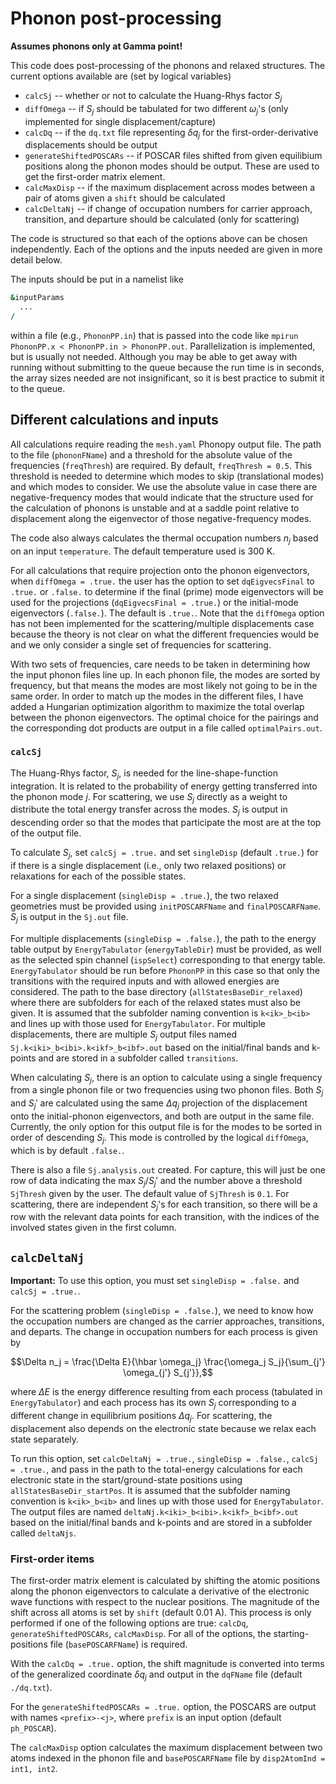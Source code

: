# Phonon post-processing

**Assumes phonons only at Gamma point!** 

This code does post-processing of the phonons and relaxed structures. The current options available are (set by logical variables)
* `calcSj` -- whether or not to calculate the Huang-Rhys factor $S_j$
* `diffOmega` -- if $S_j$ should be tabulated for two different $\omega_j$'s (only implemented for single displacement/capture)
* `calcDq` -- if the `dq.txt` file representing $\delta q_j$ for the first-order-derivative displacements should be output
* `generateShiftedPOSCARs` -- if POSCAR files shifted from given equilibium positions along the phonon modes should be output. These are used to get the first-order matrix element.
* `calcMaxDisp` -- if the maximum displacement across modes between a pair of atoms given a `shift` should be calculated
* `calcDeltaNj` -- if change of occupation numbers for carrier approach, transition, and departure should be calculated (only for scattering)

The code is structured so that each of the options above can be chosen independently. Each of the options and the inputs needed are given in more detail below. 

The inputs should be put in a namelist like
```f90
&inputParams
  ...
/
```
within a file (e.g., `PhononPP.in`) that is passed into the code like `mpirun PhononPP.x < PhononPP.in > PhononPP.out`. Parallelization is implemented, but is usually not needed. Although you may be able to get away with running without submitting to the queue because the run time is in seconds, the array sizes needed are not insignificant, so it is best practice to submit it to the queue. 

## Different calculations and inputs

All calculations require reading the `mesh.yaml` Phonopy output file. The path to the file (`phononFName`) and a threshold for the absolute value of the frequencies (`freqThresh`) are required. By default, `freqThresh = 0.5`. This threshold is needed to determine which modes to skip (translational modes) and which modes to consider. We use the absolute value in case there are negative-frequency modes that would indicate that the structure used for the calculation of phonons is unstable and at a saddle point relative to displacement along the eigenvector of those negative-frequency modes. 

The code also always calculates the thermal occupation numbers $n_j$ based on an input `temperature`. The default temperature used is 300 K.

For all calculations that require projection onto the phonon eigenvectors, when `diffOmega = .true.` the user has the option to set `dqEigvecsFinal` to `.true.` or `.false.` to determine if the final (prime) mode eigenvectors will be used for the projections (`dqEigvecsFinal = .true.`) or the initial-mode eigenvectors (`.false.`). The default is `.true.`. Note that the `diffOmega` option has not been implemented for the scattering/multiple displacements case because the theory is not clear on what the different frequencies would be and we only consider a single set of frequencies for scattering. 

With two sets of frequencies, care needs to be taken in determining how the input phonon files line up. In each phonon file, the modes are sorted by frequency, but that means the modes are most likely not going to be in the same order. In order to match up the modes in the different files, I have added a Hungarian optimization algorithm to maximize the total overlap between the phonon eigenvectors. The optimal choice for the pairings and the corresponding dot products are output in a file called `optimalPairs.out`. 

### `calcSj`

The Huang-Rhys factor, $S_j$, is needed for the line-shape-function integration. It is related to the probability of energy getting transferred into the phonon mode $j$. For scattering, we use $S_j$ directly as a weight to distribute the total energy transfer across the modes. $S_j$ is output in descending order so that the modes that participate the most are at the top of the output file. 

To calculate $S_j$, set `calcSj = .true.` and set `singleDisp` (default `.true.`) for if there is a single displacement (i.e., only two relaxed positions) or relaxations for each of the possible states. 

For a single displacement (`singleDisp = .true.`), the two relaxed geometries must be provided using `initPOSCARFName` and `finalPOSCARFName`. $S_j$ is output in the `Sj.out` file.

For multiple displacements (`singleDisp = .false.`), the path to the energy table output by `EnergyTabulator` (`energyTableDir`) must be provided, as well as the selected spin channel (`ispSelect`) corresponding to that energy table. `EnergyTabulator` should be run before `PhononPP` in this case so that only the transitions with the required inputs and with allowed energies are considered. The path to the base directory (`allStatesBaseDir_relaxed`) where there are subfolders for each of the relaxed states must also be given. It is assumed that the subfolder naming convention is `k<ik>_b<ib>` and lines up with those used for `EnergyTabulator`. For multiple displacements, there are multiple $S_j$ output files named `Sj.k<iki>_b<ibi>.k<ikf>_b<ibf>.out` based on the initial/final bands and k-points and are stored in a subfolder called `transitions`.

When calculating $S_j$, there is an option to calculate using a single frequency from a single phonon file or two frequencies using two phonon files. Both $S_j$ and $S_j'$ are calculated using the same $\Delta q_j$ projection of the displacement onto the initial-phonon eigenvectors, and both are output in the same file. Currently, the only option for this output file is for the modes to be sorted in order of descending $S_j$. This mode is controlled by the logical `diffOmega`, which is by default `.false.`. 

There is also a file `Sj.analysis.out` created. For capture, this will just be one row of data indicating the max $S_j/S_j'$ and the number above a threshold `SjThresh` given by the user. The default value of `SjThresh` is `0.1`. For scattering, there are independent $S_j$'s for each transition, so there will be a row with the relevant data points for each transition, with the indices of the involved states given in the first column. 

## `calcDeltaNj`

**Important:** To use this option, you must set `singleDisp = .false.` and `calcSj = .true.`.

For the scattering problem (`singleDisp = .false.`), we need to know how the occupation numbers are changed as the carrier approaches, transitions, and departs. The change in occupation numbers for each process is given by 
```math
\Delta n_j = \frac{\Delta E}{\hbar \omega_j} \frac{\omega_j S_j}{\sum_{j'} \omega_{j'} S_{j'}},
```
where $\Delta E$ is the energy difference resulting from each process (tabulated in `EnergyTabulator`) and each process has its own $S_j$ corresponding to a different change in equilibrium positions $\Delta q_j$. For scattering, the displacement also depends on the electronic state because we relax each state separately. 

To run this option, set `calcDeltaNj = .true.`, `singleDisp = .false.`, `calcSj = .true.`, and pass in the path to the total-energy calculations for each electronic state in the start/ground-state positions using `allStatesBaseDir_startPos`. It is assumed that the subfolder naming convention is `k<ik>_b<ib>` and lines up with those used for `EnergyTabulator`. The output files are named `deltaNj.k<iki>_b<ibi>.k<ikf>_b<ibf>.out` based on the initial/final bands and k-points and are stored in a subfolder called `deltaNjs`.

### First-order items

The first-order matrix element is calculated by shifting the atomic positions along the phonon eigenvectors to calculate a derivative of the electronic wave functions with respect to the nuclear positions. The magnitude of the shift across all atoms is set by `shift` (default 0.01 A). This process is only performed if one of the following options are true: `calcDq`, `generateShiftedPOSCARs`, `calcMaxDisp`. For all of the options, the starting-positions file (`basePOSCARFName`) is required. 

With the `calcDq = .true.` option, the shift magnitude is converted into terms of the generalized coordinate $\delta q_j$ and output in the `dqFName` file (default `./dq.txt`). 

For the `generateShiftedPOSCARs = .true.` option, the POSCARS are output with names `<prefix>-<j>`, where `prefix` is an input option (default `ph_POSCAR`).

The `calcMaxDisp` option calculates the maximum displacement between two atoms indexed in the phonon file and `basePOSCARFName` file by `disp2AtomInd = int1, int2`. 
